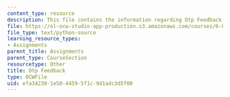 ```yaml
---
content_type: resource
description: This file contains the information regarding Otp Feedback.
file: https://ol-ocw-studio-app-production.s3.amazonaws.com/courses/6-857-network-and-computer-security-spring-2014/efa342301e5844595f1c9d1adc3d5f00_otp-feedback.py
file_type: text/python-source
learning_resource_types:
- Assignments
parent_title: Assignments
parent_type: CourseSection
resourcetype: Other
title: Otp Feedback
type: OCWFile
uid: efa34230-1e58-4459-5f1c-9d1adc3d5f00
---
```

